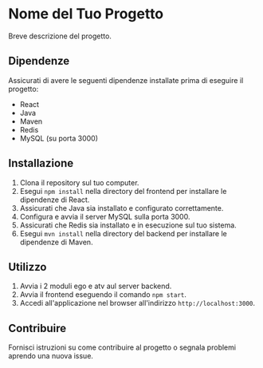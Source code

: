 # Nome del Tuo Progetto

Breve descrizione del progetto.

## Dipendenze

Assicurati di avere le seguenti dipendenze installate prima di eseguire il progetto:

- React
- Java
- Maven
- Redis
- MySQL (su porta 3000)

## Installazione

1. Clona il repository sul tuo computer.
2. Esegui `npm install` nella directory del frontend per installare le dipendenze di React.
3. Assicurati che Java sia installato e configurato correttamente.
4. Configura e avvia il server MySQL sulla porta 3000.
5. Assicurati che Redis sia installato e in esecuzione sul tuo sistema.
6. Esegui `mvn install` nella directory del backend per installare le dipendenze di Maven.

## Utilizzo

1. Avvia i 2 moduli ego e atv aul server backend.
2. Avvia il frontend eseguendo il comando `npm start`.
3. Accedi all'applicazione nel browser all'indirizzo `http://localhost:3000`.

## Contribuire

Fornisci istruzioni su come contribuire al progetto o segnala problemi aprendo una nuova issue.